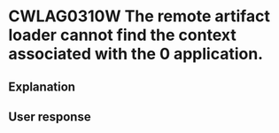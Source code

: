 # CWLAG0310W The remote artifact loader cannot find the context associated with the 0 application.

## Explanation

## User response